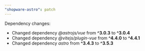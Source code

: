 ```yaml
---
"shopware-astro": patch
---
```


Dependency changes:

- Changed dependency _@astrojs/vue_ from **^3.0.3** to **^3.0.4**
- Changed dependency _@vitejs/plugin-vue_ from **^4.4.0** to **^4.4.1**
- Changed dependency _astro_ from **^3.4.3** to **^3.5.3**
